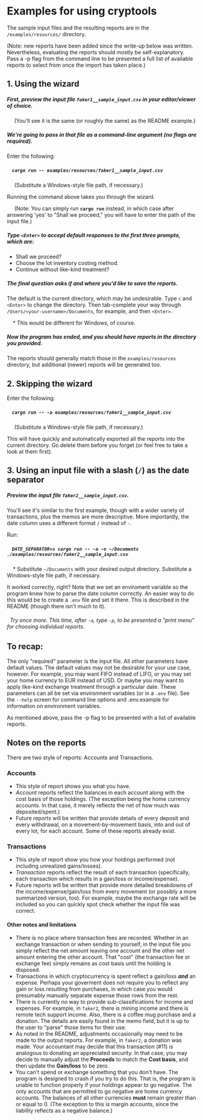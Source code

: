 # Examples for using cryptools

The sample input files and the resulting reports are in the `/examples/resources/` directory.

(Note: new reports have been added since the write-up below was written.
Nevertheless, evaluating the reports should mostly be self-explanatory.
Pass a -p flag from the command line to be presented a full list of available
reports to select from once the import has taken place.)

## 1. Using the wizard

##### First, preview the input file `faker1__sample_input.csv` in your editor/viewer of choice.

&nbsp;&nbsp;&nbsp;&nbsp; (You'll see it is the same (or roughly the same) as the README example.)

##### We're going to pass in that file as a command-line argument (no flags are required).
Enter the following:

##### &nbsp;&nbsp;&nbsp;&nbsp;`cargo run -- examples/resources/faker1__sample_input.csv`

&nbsp;&nbsp;&nbsp;&nbsp; (Substitute a Windows-style file path, if necessary.)

Running the command above takes you through the wizard.

&nbsp;&nbsp;&nbsp;&nbsp; (Note: You can simply run **`cargo run`** instead,
in which case after answering 'yes' to "Shall we proceed," you will have to enter the path of the input file.)

##### Type `<Enter>` to accept default responses to the first three prompts, which are:

* Shall we proceed?
* Choose the lot inventory costing method.
* Continue without like-kind treatment?

##### The final question asks if and where you'd like to save the reports.

The default is the current directory, which may be undesirable.
Type `c` and `<Enter>` to change the directory.
Then tab-complete your way through `/Users/<your-username>/Documents`, for example, and then `<Enter>`.

&nbsp;&nbsp;&nbsp;&nbsp;\* This would be different for Windows, of course.

##### Now the program has ended, and you should have reports in the directory you provided.

The reports should generally match those in the `examples/resources` directory,
but additional (newer) reports will be generated too.

## 2. Skipping the wizard

Enter the following:

##### &nbsp;&nbsp;&nbsp;&nbsp;`cargo run -- -a examples/resources/faker1__sample_input.csv`

&nbsp;&nbsp;&nbsp;&nbsp; (Substitute a Windows-style file path, if necessary.)

This will have quickly and automatically exported all the reports into the current directory.
Go delete them before you forget (or feel free to take a look at them first).

## 3. Using an input file with a slash (`/`) as the date separator

##### Preview the input file `faker2__sample_input.csv`.

You'll see it's similar to the first example, though with a wider variety of transactions,
plus the memos are more descriptive.
More importantly, the date column uses a different format `/` instead of `-`.

Run:

##### &nbsp;&nbsp;&nbsp;&nbsp;`DATE_SEPARATOR=s cargo run -- -a -o ~/Documents ./examples/resources/faker2__sample_input.csv`

&nbsp;&nbsp;&nbsp;&nbsp;\* Substitute `~/Documents` with your desired output directory.
Substitute a Windows-style file path, if necessary.

It worked correctly, right?
Note that we set an enviroment variable so the program knew how to parse the date column correctly.
An easier way to do this would be to create a `.env` file and set it there.
This is described in the README (though there isn't much to it).

###### &nbsp;&nbsp;Try once more. This time, after `-a`, type `-p`, to be presented a "print menu" for choosing individual reports.

## To recap:

The only "required" parameter is the input file.
All other parameters have default values.
The default values may not be desirable for your use case, however.
For example, you may want FIFO instead of LIFO,
or you may set your home currency to EUR instead of USD.
Or maybe you may want to apply like-kind exchange treatment through a particular date.
These parameters can all be set via environment variables (or in a `.env` file).
See the `--help` screen for command line options and .env.example for information on environment variables.

As mentioned above, pass the -p flag to be presented with a list of available reports.

## Notes on the reports

There are two style of reports: Accounts and Transactions.

### Accounts

* This style of report shows you what you have.
* *Account* reports reflect the balances in each account along with the cost basis of those holdings.
(The exception being the home currency accounts.
In that case, it merely reflects the net of how much was deposited/spent.)
* Future reports will be written that provide details of every deposit and every withdrawal,
on a movement-by-movement basis, into and out of every lot, for each account.
Some of these reports already exist.

### Transactions

* This style of report show you how your holdings performed (not including unrealized gains/losses).
* *Transaction* reports reflect the result of each transaction
(specifically, each transaction which results in a gain/loss or income/expense).
* Future reports will be written that provide more detailed breakdowns of the income/expense/gain/loss
from every movement (or possibly a more summarized version, too).
For example, maybe the exchange rate will be included so you can quickly spot check whether the input file was correct.

#### Other notes and limitations

* There is no place where transaction fees are recorded.
Whether in an exchange transaction or when sending to yourself, in the input file you simply reflect the net amount
leaving one account and the other net amount entering the other account.
That "cost" (the transaction fee or exchange fee) simply remains as cost basis until the holding is disposed.
* Transactions in which cryptocurrency is spent reflect a gain/loss ***and*** an expense.
Perhaps your goverment does not require you to reflect any gain or loss resulting from purchases,
in which case you would presumably manually separate expense those rows from the rest.
* There is currently no way to provide sub-classifications for income and expenses.
For example, in `faker2`, there is mining income and there is remote tech support income.
Also, there is a coffee mug purchase and a donation.
The details are easily found in the memo field, but it is up to the user to "parse" those items for their use.
* As noted in the README, adjustments occasionally may need to be made to the output reports.
For example, in `faker2`, a donation was made.
Your accountant may decide that this transaction (#11) is analogous to donating an appreciated security.
In that case, you may decide to manually adjust the **Proceeds** to match the **Cost basis**,
and then update the **Gain/loss** to be zero.
* You can't spend or exchange something that you don't have.
The program is designed to crash if you try to do this.
That is, the program is unable to function properly if your holdings appear to go negative.
The only accounts that are permitted to go negative are home currency accounts.
The balances of all other currencies **must** remain greater than or equal to 0.
(The exception to this is margin accounts, since the liability reflects as a negative balance.)